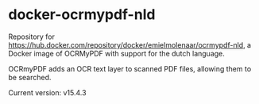 # docker-ocrmypdf-nld

Repository for https://hub.docker.com/repository/docker/emielmolenaar/ocrmypdf-nld, a Docker image of OCRMyPDF with support for the dutch language.

OCRmyPDF adds an OCR text layer to scanned PDF files, allowing them to be searched.

Current version: v15.4.3
